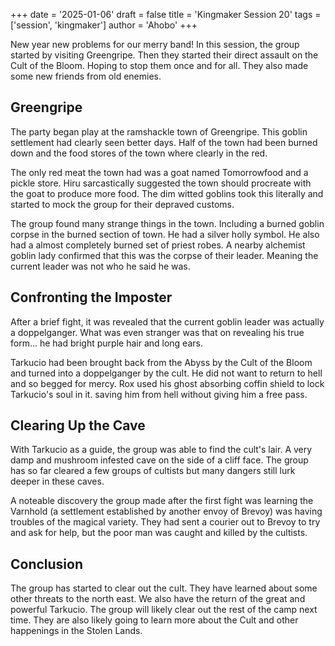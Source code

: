 +++
date = '2025-01-06'
draft = false
title = 'Kingmaker Session 20'
tags = ['session', 'kingmaker']
author = 'Ahobo'
+++

New year new problems for our merry band! In this session, the group started by visiting Greengripe. Then they started their
direct assault on the Cult of the Bloom. Hoping to stop them once and for all. They also made some new friends from old
enemies. 

## Greengripe

The party began play at the ramshackle town of Greengripe. This goblin settlement had clearly seen better days. Half of the town had
been burned down and the food stores of the town where clearly in the red. 

The only red meat the town had was a goat named Tomorrowfood and a pickle store. Hiru sarcastically suggested the town should procreate with the goat
to produce more food. The dim witted goblins took this literally and started to mock the group for their depraved customs. 

The group found many strange things in the town. Including a burned goblin corpse in the burned section of town. He had a silver holly symbol.
He also had a almost completely burned set of priest robes. A nearby alchemist goblin lady confirmed that this was the corpse of their leader. Meaning
the current leader was not who he said he was.

## Confronting the Imposter

After a brief fight, it was revealed that the current goblin leader was actually a doppelganger. What was even stranger was that on revealing his
true form... he had bright purple hair and long ears.

Tarkucio had been brought back from the Abyss by the Cult of the Bloom and turned into a doppelganger by the cult. He did not want to return to hell
and so begged for mercy. Rox used his ghost absorbing coffin shield to lock Tarkucio's soul in it. saving him from hell without giving him a free
pass.

## Clearing Up the Cave

With Tarkucio as a guide, the group was able to find the cult's lair. A very damp and mushroom infested cave on the side of a cliff face. The group has
so far cleared a few groups of cultists but many dangers still lurk deeper in these caves.

A noteable discovery the group made after the first fight was learning the Varnhold (a settlement established by another envoy of Brevoy) was having
troubles of the magical variety. They had sent a courier out to Brevoy to try and ask for help, but the poor man was caught and killed by the cultists.

## Conclusion

The group has started to clear out the cult. They have learned about some other threats to the north east. We also have the return of the great
and powerful Tarkucio. The group will likely clear out the rest of the camp next time. They are also likely going to learn more about the Cult and
other happenings in the Stolen Lands.
